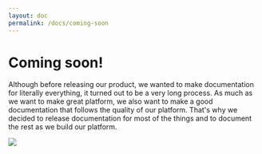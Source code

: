 ```yaml
---
layout: doc
permalink: /docs/coming-soon
---
```


# Coming soon!

Although before releasing our product, we wanted to make documentation for literally everything, it turned out to be a very long process. As much as we want to make great platform, we also want to make a good documentation that follows the quality of our platform. That's why we decided to release documentation for most of the things and to document the rest as we build our platform.

<p class="image">
<img src='http://shoutem.github.io/img/coming-soon.png'/>
</p>

